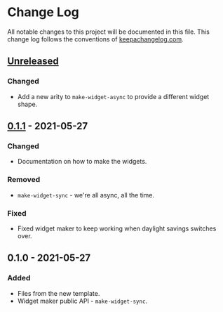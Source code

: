# Change Log
All notable changes to this project will be documented in this file. This change log follows the conventions of [keepachangelog.com](http://keepachangelog.com/).

## [Unreleased]
### Changed
- Add a new arity to `make-widget-async` to provide a different widget shape.

## [0.1.1] - 2021-05-27
### Changed
- Documentation on how to make the widgets.

### Removed
- `make-widget-sync` - we're all async, all the time.

### Fixed
- Fixed widget maker to keep working when daylight savings switches over.

## 0.1.0 - 2021-05-27
### Added
- Files from the new template.
- Widget maker public API - `make-widget-sync`.

[Unreleased]: https://github.com/your-name/svg-to-hiccup/compare/0.1.1...HEAD
[0.1.1]: https://github.com/your-name/svg-to-hiccup/compare/0.1.0...0.1.1
